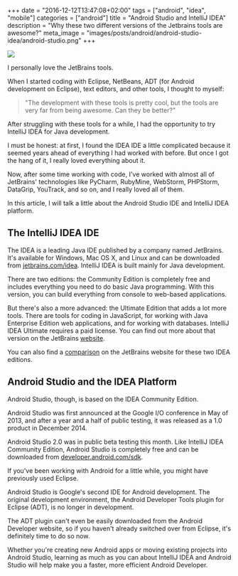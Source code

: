 +++
date = "2016-12-12T13:47:08+02:00"
tags = ["android", "idea", "mobile"]
categories = ["android"]
title = "Android Studio and IntelliJ IDEA"
description = "Why these two different versions of the Jetbrains tools are awesome?"
meta_image = "images/posts/android/android-studio-idea/android-studio.png"
+++

![](/images/posts/android/android-studio-idea/android-studio.png)

I personally love the JetBrains tools.

When I started coding with Eclipse, NetBeans, ADT (for Android development on Eclipse), text editors, and other tools, I thought to myself:

> "The development with these tools is pretty cool, but the tools are very far from being awesome. Can they be better?"

After struggling with these tools for a while, I had the opportunity to try IntelliJ IDEA for Java development.

I must be honest: at first, I found the IDEA IDE a little complicated because it seemed years ahead of everything I had worked with before. But once I got the hang of it, I really loved everything about it.

Now, after some time working with code, I've worked with almost all of JetBrains' technologies like PyCharm, RubyMine, WebStorm, PHPStorm, DataGrip, YouTrack, and so on, and I really loved all of them.

In this article, I will talk a little about the Android Studio IDE and IntelliJ IDEA platform.

## The IntelliJ IDEA IDE

The IDEA is a leading Java IDE published by a company named JetBrains. It's available for Windows, Mac OS X, and Linux and can be downloaded from [jetbrains.com/idea](http://www.jetbrains.com/idea/). IntelliJ IDEA is built mainly for Java development.

There are two editions: the Community Edition is completely free and includes everything you need to do basic Java programming. With this version, you can build everything from console to web-based applications.

But there's also a more advanced: the Ultimate Edition that adds a lot more tools. There are tools for coding in JavaScript, for working with Java Enterprise Edition web applications, and for working with databases. IntelliJ IDEA Ultimate requires a paid license. You can find out more about that version on the JetBrains [website](http://www.jetbrains.com/).

You can also find a [comparison](https://www.jetbrains.com/idea/features/editions_comparison_matrix.html) on the JetBrains website for these two IDEA editions.

## Android Studio and the IDEA Platform

Android Studio, though, is based on the IDEA Community Edition.

Android Studio was first announced at the Google I/O conference in May of 2013, and after a year and a half of public testing, it was released as a 1.0 product in December 2014.

Android Studio 2.0 was in public beta testing this month. Like IntelliJ IDEA Community Edition, Android Studio is completely free and can be downloaded from [developer.android.com/sdk](https://developer.android.com/studio/index.html).

If you've been working with Android for a little while, you might have previously used Eclipse.

Android Studio is Google's second IDE for Android development. The original development environment, the Android Developer Tools plugin for Eclipse (ADT), is no longer in development.

The ADT plugin can't even be easily downloaded from the Android Developer website, so if you haven't already switched over from Eclipse, it's definitely time to do so now.

Whether you're creating new Android apps or moving existing projects into Android Studio, learning as much as you can about IntelliJ IDEA and Android Studio will help make you a faster, more efficient Android Developer.

